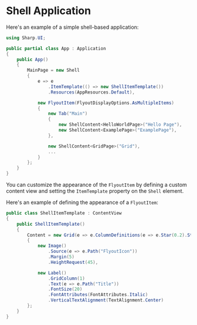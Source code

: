 # Shell Application

Here's an example of a simple shell-based application:

```cs
using Sharp.UI;

public partial class App : Application
{
    public App()
    {
        MainPage = new Shell
        {
            e => e
                .ItemTemplate(() => new ShellItemTemplate())
                .Resources(AppResources.Default),

            new FlyoutItem(FlyoutDisplayOptions.AsMultipleItems)
            {
                new Tab("Main")
                {
                    new ShellContent<HelloWorldPage>("Hello Page"),
                    new ShellContent<ExamplePage>("ExamplePage"),
                },

                new ShellContent<GridPage>("Grid"),
                ...
            }
        };
    }
}
```

You can customize the appearance of the `FlyoutItem` by defining a custom content view and setting the `ItemTemplate` property on the `Shell` element.

Here's an example of defining the appearance of a `FlyoutItem`:

```cs
public class ShellItemTemplate : ContentView
{
    public ShellItemTemplate()
    {
        Content = new Grid(e => e.ColumnDefinitions(e => e.Star(0.2).Star(0.8)))
        {
            new Image()
                .Source(e => e.Path("FlyoutIcon"))
                .Margin(5)
                .HeightRequest(45),

            new Label()
                .GridColumn(1)
                .Text(e => e.Path("Title"))
                .FontSize(20)
                .FontAttributes(FontAttributes.Italic)
                .VerticalTextAlignment(TextAlignment.Center)
        };
    }
}
```